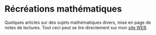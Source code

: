 # Récréations mathématiques

Quelques articles sur des sujets mathématiques divers, mise en page de
notes de lectures. Tout ceci peut se lire directement sur mon
[site WEB](https://ombreve.github.io).
